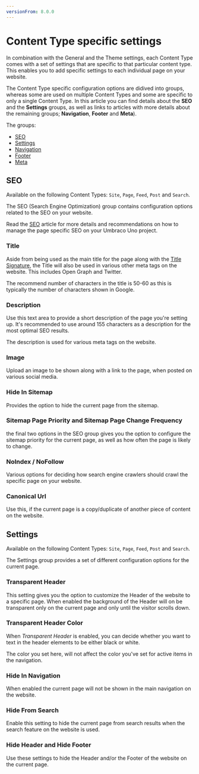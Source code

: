 ```yaml
---
versionFrom: 8.0.0
---
```


# Content Type specific settings

In combination with the General and the Theme settings, each Content Type comes with a set of settings that are specific to that particular content type. This enables you to add specific settings to each individual page on your website.

The Content Type specific configuration options are didived into groups, whereas some are used on multiple Content Types and some are specific to only a single Content Type. In this article you can find details about the **SEO** and the **Settings** groups, as well as links to articles with more details about the remaining groups; **Navigation**, **Footer** and **Meta**).

The groups:

* [SEO](#seo)
* [Settings](#settings)
* [Navigation](../../Content-Types/Site-Start/#navigation)
* [Footer](../../Content-Types/Site-Start/#footer)
* [Meta](../../Content-Types/Feed/#meta)

## SEO

Available on the following Content Types: `Site`, `Page`, `Feed`, `Post` and `Search`.

The SEO (Search Engine Optimization) group contains configuration options related to the SEO on your website.

Read the [SEO](../../../SEO/Page-specific-SEO) article for more details and recommendations on how to manage the page specific SEO on your Umbraco Uno project.

### Title

Aside from being used as the main title for the page along with the [Title Signature](../General-Settings/#title-signature), the Title will also be used in various other meta tags on the website. This includes Open Graph and Twitter.

The recommend number of characters in the title is 50-60 as this is typically the number of characters shown in Google.

### Description

Use this text area to provide a short description of the page you're setting up. It's recommended to use around 155 characters as a description for the most optimal SEO results.

The description is used for various meta tags on the website.

### Image

Upload an image to be shown along with a link to the page, when posted on various social media.

### Hide In Sitemap

Provides the option to hide the current page from the sitemap.

### Sitemap Page Priority and Sitemap Page Change Frequency

the final two options in the SEO group gives you the option to configure the sitemap priority for the current page, as well as how often the page is likely to change.

### NoIndex / NoFollow

Various options for deciding how search engine crawlers should crawl the specific page on your website.

### Canonical Url

Use this, if the current page is a copy/duplicate of another piece of content on the website.

## Settings

Available on the following Content Types: `Site`, `Page`, `Feed`, `Post` and `Search`.

The Settings group provides a set of different configuration options for the current page.

### Transparent Header

This setting gives you the option to customize the Header of the website to a specific page. When enabled the background of the Header will on be transparent only on the current page and only until the visitor scrolls down.

### Transparent Header Color

When *Transparent Header* is enabled, you can decide whether you want to text in the header elements to be either black or white.

The color you set here, will not affect the color you've set for active items in the navigation.

### Hide In Navigation

When enabled the current page will not be shown in the main navigation on the website.

### Hide From Search

Enable this setting to hide the current page from search results when the search feature on the website is used.

### Hide Header and Hide Footer

Use these settings to hide the Header and/or the Footer of the website on the current page.
